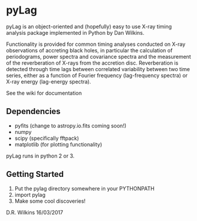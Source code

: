 # pyLag
pyLag is an object-oriented and (hopefully) easy to use X-ray timing analysis package implemented in Python by Dan Wilkins.

Functionality is provided for common timing analyses conducted on X-ray observations of accreting black holes, in particular the calculation of periodograms, power spectra and covariance spectra and the measurement of the reverberation of X-rays from the accretion disc. Reverberation is detected through time lags between correlated variability between two time series, either as a function of Fourier frequency (lag-frequency spectra) or X-ray energy (lag-energy spectra).

See the wiki for documentation

Dependencies
------------
- pyfits (change to astropy.io.fits coming soon!)
- numpy
- scipy (specifically fftpack)
- matplotlib (for plotting functionality)

pyLag runs in python 2 or 3.

Getting Started
---------------
1) Put the pylag directory somewhere in your PYTHONPATH
2) import pylag
3) Make some cool discoveries!

D.R. Wilkins 16/03/2017

